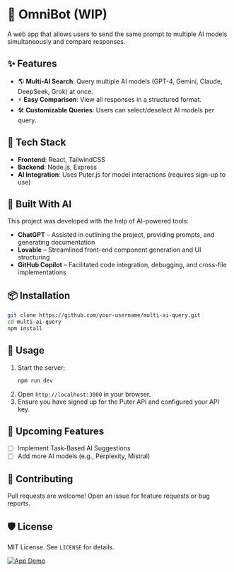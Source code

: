 # 🚀 OmniBot (WIP)

A web app that allows users to send the same prompt to multiple AI models simultaneously and compare responses.

## ✨ Features
- 🌎 **Multi-AI Search**: Query multiple AI models (GPT-4, Gemini, Claude, DeepSeek, Grok) at once.
- ⚡ **Easy Comparison**: View all responses in a structured format.
- 🛠 **Customizable Queries**: Users can select/deselect AI models per query.

## 🔧 Tech Stack
- **Frontend**: React, TailwindCSS
- **Backend**: Node.js, Express
- **AI Integration**: Uses Puter.js for model interactions (requires sign-up to use)

## 🤖 Built With AI  
This project was developed with the help of AI-powered tools:  
- **ChatGPT** – Assisted in outlining the project, providing prompts, and generating documentation  
- **Lovable** – Streamlined front-end component generation and UI structuring  
- **GitHub Copilot** – Facilitated code integration, debugging, and cross-file implementations  

## 📦 Installation
```bash
git clone https://github.com/your-username/multi-ai-query.git
cd multi-ai-query
npm install
```

## 🚀 Usage
1. Start the server:
   ```bash
   npm run dev
   ```
2. Open `http://localhost:3000` in your browser.
3. Ensure you have signed up for the Puter API and configured your API key.

## 📌 Upcoming Features
- [ ] Implement Task-Based AI Suggestions
- [ ] Add more AI models (e.g., Perplexity, Mistral)

## 🤝 Contributing
Pull requests are welcome! Open an issue for feature requests or bug reports.

## 🛡️ License
MIT License. See `LICENSE` for details.

[![App Demo](https://github.com/user-attachments/assets/f425b533-0132-4729-bb2f-b35069f69720)](https://echoes-ai.vercel.app/)




